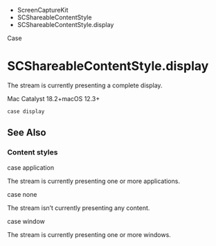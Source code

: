 

- ScreenCaptureKit
- SCShareableContentStyle
-  SCShareableContentStyle.display 

Case

# SCShareableContentStyle.display

The stream is currently presenting a complete display.

Mac Catalyst 18.2+macOS 12.3+

``` source
case display
```

## See Also

### Content styles

case application

The stream is currently presenting one or more applications.

case none

The stream isn’t currently presenting any content.

case window

The stream is currently presenting one or more windows.

